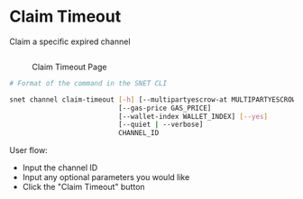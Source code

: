 # Claim Timeout

Claim a specific expired channel

<figure><img src="../../../../../../../public/assets/images/products/TUI/Screenshot 2024-08-17 at 6.35.52 PM.png" alt=""><figcaption><p>Claim Timeout Page</p></figcaption></figure>

```bash
# Format of the command in the SNET CLI

snet channel claim-timeout [-h] [--multipartyescrow-at MULTIPARTYESCROW_AT]
                           [--gas-price GAS_PRICE]
                           [--wallet-index WALLET_INDEX] [--yes]
                           [--quiet | --verbose]
                           CHANNEL_ID
```

User flow:

* Input the channel ID
* Input any optional parameters you would like
* Click the "Claim Timeout" button
